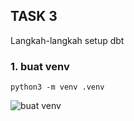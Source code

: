 ## TASK 3 

Langkah-langkah setup dbt 

### 1. buat venv
`python3 -m venv .venv`

![buat venv](https://drive.google.com/file/d/1JIv8McvtgImHNeiliBetW_j_IPOUwDTq/view?usp=drive_link)
